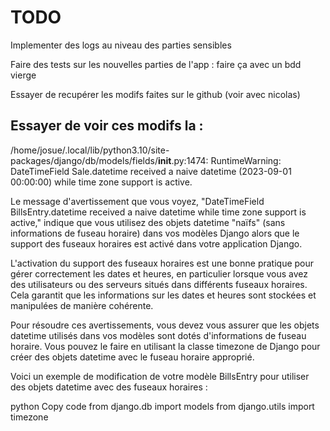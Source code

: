 # TODO

Implementer des logs au niveau des parties sensibles

Faire des tests sur les nouvelles parties de l'app : faire ça avec un bdd vierge

Essayer de recupérer les modifs faites sur le github (voir avec nicolas)

## Essayer de voir ces modifs la : 

/home/josue/.local/lib/python3.10/site-packages/django/db/models/fields/__init__.py:1474: RuntimeWarning: DateTimeField Sale.datetime received a naive datetime (2023-09-01 00:00:00) while time zone support is active.

Le message d'avertissement que vous voyez, "DateTimeField BillsEntry.datetime received a naive datetime while time zone support is active," indique que vous utilisez des objets datetime "naïfs" (sans informations de fuseau horaire) dans vos modèles Django alors que le support des fuseaux horaires est activé dans votre application Django.

L'activation du support des fuseaux horaires est une bonne pratique pour gérer correctement les dates et heures, en particulier lorsque vous avez des utilisateurs ou des serveurs situés dans différents fuseaux horaires. Cela garantit que les informations sur les dates et heures sont stockées et manipulées de manière cohérente.

Pour résoudre ces avertissements, vous devez vous assurer que les objets datetime utilisés dans vos modèles sont dotés d'informations de fuseau horaire. Vous pouvez le faire en utilisant la classe timezone de Django pour créer des objets datetime avec le fuseau horaire approprié.

Voici un exemple de modification de votre modèle BillsEntry pour utiliser des objets datetime avec des fuseaux horaires :

python
Copy code
from django.db import models
from django.utils import timezone

class BillsEntry(models.Model):
    # ...

    datetime = models.DateTimeField("Date", default=timezone.now)
    # Utilisez timezone.now au lieu de now pour obtenir la date et l'heure actuelles avec le fuseau horaire actif.

    # ...
Faites de même pour tout autre modèle où vous utilisez des champs DateTimeField. En utilisant timezone.now au lieu de now, vous vous assurez que les objets datetime sont créés avec le fuseau horaire actif, ce qui évitera les avertissements liés aux objets "naïfs".